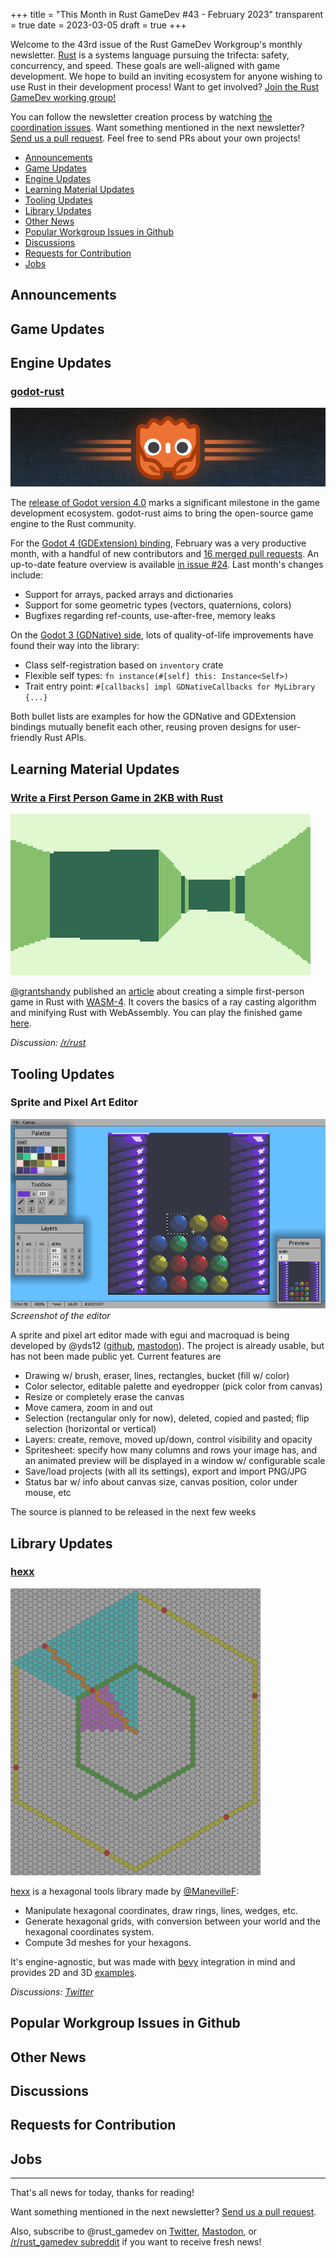 +++
title = "This Month in Rust GameDev #43 - February 2023"
transparent = true
date = 2023-03-05
draft = true
+++

<!-- no toc -->

<!-- Check the post with markdownlint-->

Welcome to the 43rd issue of the Rust GameDev Workgroup's
monthly newsletter.
[Rust] is a systems language pursuing the trifecta:
safety, concurrency, and speed.
These goals are well-aligned with game development.
We hope to build an inviting ecosystem for anyone wishing
to use Rust in their development process!
Want to get involved? [Join the Rust GameDev working group!][join]

You can follow the newsletter creation process
by watching [the coordination issues][coordination].
Want something mentioned in the next newsletter?
[Send us a pull request][pr].
Feel free to send PRs about your own projects!

[Rust]: https://rust-lang.org
[join]: https://github.com/rust-gamedev/wg#join-the-fun
[pr]: https://github.com/rust-gamedev/rust-gamedev.github.io
[coordination]: https://github.com/rust-gamedev/rust-gamedev.github.io/issues?q=label%3Acoordination

- [Announcements](#announcements)
- [Game Updates](#game-updates)
- [Engine Updates](#engine-updates)
- [Learning Material Updates](#learning-material-updates)
- [Tooling Updates](#tooling-updates)
- [Library Updates](#library-updates)
- [Other News](#other-news)
- [Popular Workgroup Issues in Github](#popular-workgroup-issues-in-github)
- [Discussions](#discussions)
- [Requests for Contribution](#requests-for-contribution)
- [Jobs](#jobs)

<!--
Ideal section structure is:

```
### [Title]

![image/GIF description](image link)
_image caption_

A paragraph or two with a summary and [useful links].

_Discussions:
[/r/rust](https://reddit.com/r/rust/todo),
[twitter](https://twitter.com/todo/status/123456)_

[Title]: https://first.link
[useful links]: https://other.link
```

If needed, a section can be split into subsections with a "------" delimiter.
-->

## Announcements

## Game Updates

## Engine Updates

### [godot-rust][gd-github]

![godot-rust GDExtension](godot-rust-gdextension.png)

The [release of Godot version 4.0][gd-godot4] marks a significant milestone in
the game development ecosystem. godot-rust aims to bring the open-source
game engine to the Rust community.

For the [Godot 4 (GDExtension) binding][gd-gdextension], February was a very
productive month, with a handful of new contributors and [16 merged pull
requests][gd-pulse]. An up-to-date feature overview is available
[in issue #24][gd-24]. Last month's changes include:

- Support for arrays, packed arrays and dictionaries
- Support for some geometric types (vectors, quaternions, colors)
- Bugfixes regarding ref-counts, use-after-free, memory leaks

On the [Godot 3 (GDNative) side][gd-gdnative], lots of quality-of-life
improvements have found their way into the library:

- Class self-registration based on `inventory` crate
- Flexible self types: `fn instance(#[self] this: Instance<Self>)`
- Trait entry point: `#[callbacks] impl GDNativeCallbacks for MyLibrary {...}`

Both bullet lists are examples for how the GDNative and GDExtension bindings
mutually benefit each other, reusing proven designs for user-friendly Rust APIs.

[gd-github]: https://github.com/godot-rust
[gd-gdextension]: https://github.com/godot-rust/gdextension
[gd-gdnative]: https://github.com/godot-rust/gdnative
[gd-godot4]: https://godotengine.org/article/godot-4-0-sets-sail/
[gd-pulse]: https://github.com/godot-rust/gdextension/pulse/monthly
[gd-24]: https://github.com/godot-rust/gdextension/issues/24

## Learning Material Updates

### [Write a First Person Game in 2KB with Rust][firstperson-wasm4]

![Game Preview](firstperson.png)

[@grantshandy] published an [article][firstperson-wasm4] about creating a simple
first-person game in Rust with [WASM-4]. It covers the basics of a ray casting
algorithm and minifying Rust with WebAssembly. You can play the finished game
[here][firstperson-wasm4-game].

_Discussion: [/r/rust](https://reddit.com/r/rust/comments/11bdsys/fps_game_2kb_rust)_

[@grantshandy]: https://github.com/grantshandy/
[firstperson-wasm4]: https://grantshandy.github.io/posts/raycasting
[firstperson-wasm4-game]: https://grantshandy.github.io/wasm4-raycaster/
[WASM-4]: https://wasm4.org

## Tooling Updates

### Sprite and Pixel Art Editor

![Image editor screenshot](sprite_pixel_art_editor.png)
_Screenshot of the editor_

A sprite and pixel art editor made with egui and macroquad is being
developed by @yds12 ([github][yds-github], [mastodon][yds-mastodon]).
The project is already usable, but has not been made public yet. Current
features are

- Drawing w/ brush, eraser, lines, rectangles, bucket (fill w/ color)
- Color selector, editable palette and eyedropper (pick color from canvas)
- Resize or completely erase the canvas
- Move camera, zoom in and out
- Selection (rectangular only for now), deleted, copied and pasted; flip
  selection (horizontal or vertical)
- Layers: create, remove, moved up/down, control visibility and opacity
- Spritesheet: specify how many columns and rows your image has, and an
  animated preview will be displayed in a window w/ configurable scale
- Save/load projects (with all its settings), export and import PNG/JPG
- Status bar w/ info about canvas size, canvas position, color under mouse, etc

The source is planned to be released in the next few weeks

[yds-github]: https://github.com/yds12
[yds-mastodon]: https://fosstodon.org/@yds/

## Library Updates

### [hexx]

![2D example with various groups of tiles highlighted](hexx.jpeg)

[hexx] is a hexagonal tools library made by [@ManevilleF]:

- Manipulate hexagonal coordinates, draw rings, lines, wedges, etc.
- Generate hexagonal grids, with conversion between your world
  and the hexagonal coordinates system.
- Compute 3d meshes for your hexagons.

It's engine-agnostic, but was made with [bevy] integration in mind
and provides 2D and 3D [examples][hexx-examples].

_Discussions: [Twitter](https://twitter.com/ManevilleF/status/1625159292490854400)_

[hexx]: https://github.com/ManevilleF/hexx
[bevy]: https://github.com/bevyengine/bevy
[@ManevilleF]: https://linktr.ee/ManevilleF
[hexx-examples]: https://github.com/ManevilleF/hexx/tree/main/examples

## Popular Workgroup Issues in Github

<!-- Up to 10 links to interesting issues -->

## Other News

<!-- One-liners for plan items that haven't got their own sections. -->

## Discussions

<!-- Links to handpicked reddit/twitter/urlo/etc threads that provide
useful information -->

## Requests for Contribution

<!-- Links to "good first issue"-labels or direct links to specific tasks -->

## Jobs

<!-- An optional section for new jobs related to Rust gamedev -->

------

That's all news for today, thanks for reading!

Want something mentioned in the next newsletter?
[Send us a pull request][pr].

Also, subscribe to @rust_gamedev on [Twitter][rust_gamedev_twi],
[Mastodon][rust_gamedev_mas], or [/r/rust_gamedev subreddit][/r/rust_gamedev]
if you want to receive fresh news!

<!--
TODO: Add real links and un-comment once this post is published
**Discuss this post on**:
[/r/rust_gamedev](TODO),
[Twitter](TODO),
[Mastodon](TODO),
[Discord](https://discord.gg/yNtPTb2).
-->

[/r/rust_gamedev]: https://reddit.com/r/rust_gamedev
[rust_gamedev_twi]: https://twitter.com/rust_gamedev
[rust_gamedev_mas]: https://mastodon.gamedev.place/@rust_gamedev
